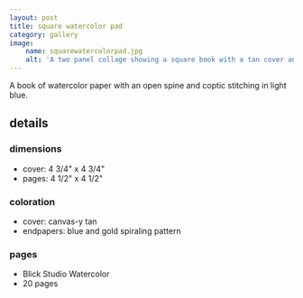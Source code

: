```yaml
---
layout: post
title: square watercolor pad
category: gallery
image:
    name: squarewatercolorpad.jpg
    alt: 'A two panel collage showing a square book with a tan cover and blue and gold endpapers.'
---
```


A book of watercolor paper with an open spine and coptic stitching in light blue.

## details

### dimensions

- cover: 4 3/4" x 4 3/4"
- pages: 4 1/2" x 4 1/2"

### coloration

- cover: canvas-y tan
- endpapers: blue and gold spiraling pattern

### pages

- Blick Studio Watercolor
- 20 pages
